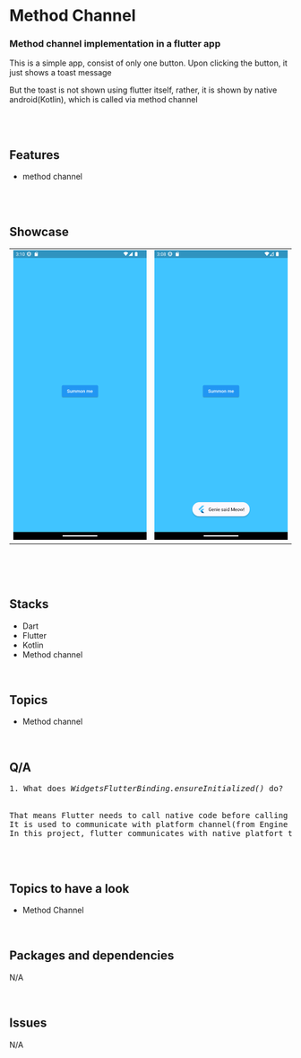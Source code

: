 # Method Channel

### Method channel implementation in a flutter app

This is a simple app, consist of only one button. Upon clicking the button, it just shows a toast message

But the toast is not shown using flutter itself, rather, it is shown by native android(Kotlin), which is called via method channel

</br>
</br>

## Features

- method channel

</br>
</br>

## Showcase

<table>
  <tr>
    <td><img src="ss/img_1.png" width="100%" height="70%" /></td>
    <td><img src="ss/img.png" width="100%" height="70%" /></td>
  </tr>



 </table>
<br/>

</br>
</br>

## Stacks

- Dart
- Flutter
- Kotlin
- Method channel

<br/>

## Topics

- Method channel

<br/>

## Q/A

<pre>
1. What does <i>WidgetsFlutterBinding.ensureInitialized()</i> do?


That means Flutter needs to call native code before calling runApp.
It is used to communicate with platform channel(from Engine layer) to call the native code.
In this project, flutter communicates with native platfort to get <i>getApplicationDocumentsDirectory</i> which is a platform specific storage location.
</pre>

</br>
</br>

## Topics to have a look
- Method Channel

</br>

## Packages and dependencies
N/A

</br>

## Issues
N/A